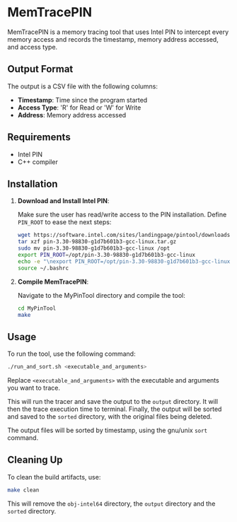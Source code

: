 # MemTracePIN
MemTracePIN is a memory tracing tool that uses Intel PIN to intercept every memory access and records the timestamp, memory address accessed, and access type.

## Output Format

The output is a CSV file with the following columns:
- **Timestamp**: Time since the program started
- **Access Type**: 'R' for Read or 'W' for Write
- **Address**: Memory address accessed

## Requirements

- Intel PIN
- C++ compiler

## Installation

1. **Download and Install Intel PIN**:

    Make sure the user has read/write access to the PIN installation. Define `PIN_ROOT` to ease the next steps:

    ```bash
    wget https://software.intel.com/sites/landingpage/pintool/downloads/pin-3.30-98830-g1d7b601b3-gcc-linux.tar.gz
    tar xzf pin-3.30-98830-g1d7b601b3-gcc-linux.tar.gz
    sudo mv pin-3.30-98830-g1d7b601b3-gcc-linux /opt
    export PIN_ROOT=/opt/pin-3.30-98830-g1d7b601b3-gcc-linux
    echo -e "\nexport PIN_ROOT=/opt/pin-3.30-98830-g1d7b601b3-gcc-linux" >> ~/.bashrc
    source ~/.bashrc
    ```

2. **Compile MemTracePIN**:

    Navigate to the MyPinTool directory and compile the tool:

    ```bash
    cd MyPinTool
    make
    ```

## Usage

To run the tool, use the following command:

```bash
./run_and_sort.sh <executable_and_arguments>
```

Replace `<executable_and_arguments>` with the executable and arguments you want to trace.

This will run the tracer and save the output to the `output` directory.
It will then the trace execution time to terminal.
Finally, the output will be sorted and saved to the `sorted` directory, with the original files being deleted.

The output files will be sorted by timestamp, using the gnu/unix `sort` command.


## Cleaning Up

To clean the build artifacts, use:

```bash
make clean
```

This will remove the `obj-intel64` directory, the `output` directory and the `sorted` directory.